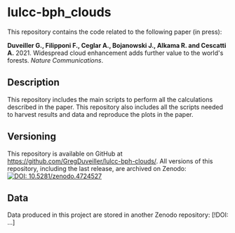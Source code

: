 # lulcc-bph_clouds

This repository contains the code related to the following paper (in press):

**Duveiller G., Filipponi F., Ceglar A., Bojanowski J., Alkama R. and Cescatti A.** 2021. Widespread cloud enhancement adds further value to the world's forests.  _Nature Communications_. 

## Description
This repository includes the main scripts to perform all the calculations described in the paper. This repository also includes all the scripts needed to harvest results and data and reproduce the plots in the paper. 

## Versioning
This repository is available on GitHub at https://github.com/GregDuveiller/lulcc-bph-clouds/. All versions of this repository, including the last release, are archived on Zenodo: [![DOI: 10.5281/zenodo.4724527](https://zenodo.org/badge/275664164.svg)](https://zenodo.org/badge/latestdoi/275664164)

## Data
Data produced in this project are stored in another Zenodo repository: [!DOI: ...]
